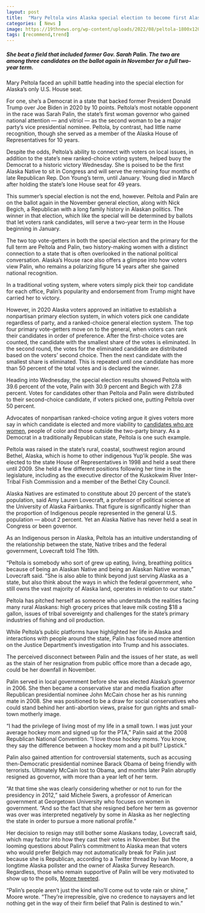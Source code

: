 ```yaml
---
layout: post
title:  "Mary Peltola wins Alaska special election to become first Alaska Native in Congress"
categories: [ News ]
image: https://19thnews.org/wp-content/uploads/2022/08/peltola-1800x1200-c-default.jpg
tags: [recommend,trend]
---
```

##### She beat a field that included former Gov. Sarah Palin. The two are among three candidates on the ballot again in November for a full two-year term.
Mary Peltola faced an uphill battle heading into the special election for Alaska’s only U.S. House seat.

For one, she’s a Democrat in a state that backed former President Donald Trump over Joe Biden in 2020 by 10 points. Peltola’s most notable opponent in the race was Sarah Palin, the state’s first woman governor who gained national attention — and vitriol — as the second woman to be a major party’s vice presidential nominee. Peltola, by contrast, had little name recognition, though she served as a member of the Alaska House of Representatives for 10 years.

Despite the odds, Peltola’s ability to connect with voters on local issues, in addition to the state’s new ranked-choice voting system, helped buoy the Democrat to a historic victory Wednesday. She is poised to be the first Alaska Native to sit in Congress and will serve the remaining four months of late Republican Rep. Don Young’s term, until January. Young died in March after holding the state’s lone House seat for 49 years.

This summer’s special election is not the end, however. Peltola and Palin are on the ballot again in the November general election, along with Nick Begich, a Republican with a long family history in Alaskan politics. The winner in that election, which like the special will be determined by ballots that let voters rank candidates, will serve a two-year term in the House beginning in January.

The two top vote-getters in both the special election and the primary for the full term are Peltola and Palin, two history-making women with a distinct connection to a state that is often overlooked in the national political conversation. Alaska’s House race also offers a glimpse into how voters view Palin, who remains a polarizing figure 14 years after she gained national recognition.

In a traditional voting system, where voters simply pick their top candidate for each office, Palin’s popularity and endorsement from Trump might have carried her to victory.

However, in 2020 Alaska voters approved an initiative to establish a nonpartisan primary election system, in which voters pick one candidate regardless of party, and a ranked-choice general election system. The top four primary vote-getters move on to the general, when voters can rank their candidates in order of preference. After the first-choice votes are counted, the candidate with the smallest share of the votes is eliminated. In the second round, the votes for the eliminated candidate are distributed based on the voters’ second choice. Then the next candidate with the smallest share is eliminated. This is repeated until one candidate has more than 50 percent of the total votes and is declared the winner.

Heading into Wednesday, the special election results showed Peltola with 39.6 percent of the vote, Palin with 30.9 percent and Begich with 27.8 percent. Votes for candidates other than Peltola and Palin were distributed to their second-choice candidate, if voters picked one, putting Peltola over 50 percent.

Advocates of nonpartisan ranked-choice voting argue it gives voters more say in which candidate is elected and more viability to  [candidates who are women](https://19thnews.org/2021/06/how-ranked-choice-voting-elevates-women-and-people-of-color-seeking-office/), people of color and those outside the two-party binary. As a Democrat in a traditionally Republican state, Peltola is one such example.

Peltola was raised in the state’s rural, coastal, southwest region around Bethel, Alaska, which is home to other indigenous Yup’ik people. She was elected to the state House of Representatives in 1998 and held a seat there until 2009. She held a few different positions following her time in the legislature, including as the executive director of the Kuskokwim River Inter-Tribal Fish Commission and a member of the Bethel City Council.

Alaska Natives are estimated to constitute about 20 percent of the state’s population, said Amy Lauren Lovecraft, a professor of political science at the University of Alaska Fairbanks. That figure is significantly higher than the proportion of Indigenous people represented in the general U.S. population — about 2 percent. Yet an Alaska Native has never held a seat in Congress or been governor.

As an Indigenous person in Alaska, Peltola has an intuitive understanding of the relationship between the state, Native tribes and the federal government, Lovecraft told The 19th.

“Peltola is somebody who sort of grew up eating, living, breathing politics because of being an Alaskan Native and being an Alaskan Native woman,” Lovecraft said. “She is also able to think beyond just serving Alaska as a state, but also think about the ways in which the federal government, who still owns the vast majority of Alaska land, operates in relation to our state.”

Peltola has pitched herself as someone who understands the realities facing many rural Alaskans: high grocery prices that leave milk costing $18 a gallon, issues of tribal sovereignty and challenges for the state’s primary industries of fishing and oil production.

While Peltola’s public platforms have highlighted her life in Alaska and interactions with people around the state, Palin has focused more attention on the Justice Department’s investigation into Trump and his associates.

The perceived disconnect between Palin and the issues of her state, as well as the stain of her resignation from public office more than a decade ago, could be her downfall in November.

Palin served in local government before she was elected Alaska’s governor in 2006. She then became a conservative star and media fixation after Republican presidential nominee John McCain chose her as his running mate in 2008. She was positioned to be a draw for social conservatives who could stand behind her anti-abortion views, praise for gun rights and small-town motherly image.

“I had the privilege of living most of my life in a small town. I was just your average hockey mom and signed up for the PTA,” Palin said at the 2008 Republican National Convention. “I love those hockey moms. You know, they say the difference between a hockey mom and a pit bull? Lipstick.”

Palin also gained attention for controversial statements, such as accusing then-Democratic presidential nominee Barack Obama of being friendly with terrorists. Ultimately McCain lost to Obama, and months later Palin abruptly resigned as governor, with more than a year left of her term.

“At that time she was clearly considering whether or not to run for the presidency in 2012,” said Michele Swers, a professor of American government at Georgetown University who focuses on women in government. “And so the fact that she resigned before her term as governor was over was interpreted negatively by some in Alaska as her neglecting the state in order to pursue a more national profile.”

Her decision to resign may still bother some Alaskans today, Lovecraft said, which may factor into how they cast their votes in November. But the looming questions about Palin’s commitment to Alaska mean that voters who would prefer Belgich may not automatically break for Palin just because she is Republican, according to a Twitter thread by Ivan Moore, a longtime Alaska pollster and the owner of Alaska Survey Research. Regardless, those who remain supportive of Palin will be very motivated to show up to the polls,  [Moore tweeted](https://twitter.com/IvanMoore1/status/1563714786235273216).

“Palin’s people aren’t just the kind who’ll come out to vote rain or shine,” Moore wrote. “They’re irrepressible, give no credence to naysayers and let nothing get in the way of their firm belief that Palin is destined to win.”
<!--stackedit_data:
eyJoaXN0b3J5IjpbMTYwNTk2MzY1NV19
-->